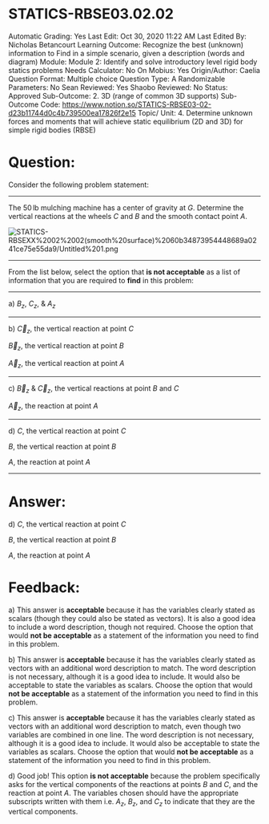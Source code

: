 # STATICS-RBSE03.02.02

Automatic Grading: Yes
Last Edit: Oct 30, 2020 11:22 AM
Last Edited By: Nicholas Betancourt
Learning Outcome: Recognize the best (unknown) information to Find in a simple scenario, given a description (words and diagram)
Module: Module 2: Identify and solve introductory level rigid body statics problems
Needs Calculator: No
On Mobius: Yes
Origin/Author: Caelia
Question Format: Multiple choice
Question Type: A
Randomizable Parameters: No
Sean Reviewed: Yes
Shaobo Reviewed: No
Status: Approved
Sub-Outcome: 2. 3D (range of common 3D supports)
Sub-Outcome Code: https://www.notion.so/STATICS-RBSE03-02-d23b11744d0c4b739500ea17826f2e15
Topic/ Unit: 4. Determine unknown forces and moments that will achieve static equilibrium (2D and 3D) for simple rigid bodies (RBSE)

# Question:

Consider the following problem statement:

---

The $50\,\mathrm{lb}$ mulching machine has a center of gravity at $G$. Determine the vertical reactions at the wheels $C$ and $B$ and the smooth contact point $A$. 

![STATICS-RBSEXX%2002%2002(smooth%20surface)%2060b34873954448689a0241ce75e55da9/Untitled%201.png](STATICS-RBSEXX%2002%2002(smooth%20surface)%2060b34873954448689a0241ce75e55da9/Untitled%201.png)

---

From the list below, select the option that **is not acceptable** as a list of information that you are required to **find** in this problem:  

---

a) $B_z$, $C_z$, & $A_z$ 

---

b) $\overrightarrow{C}_z$, the vertical reaction at point $C$

$\overrightarrow{B}_z$, the vertical reaction at point $B$

$\overrightarrow{A}_z$, the vertical reaction at point $A$

---

c) $\overrightarrow{B}_z$ & $\overrightarrow{C}_z$, the vertical reactions at point $B$ and $C$

$\overrightarrow{A}_z$, the reaction at point $A$

---

d) $C$, the vertical reaction at point $C$

$B$, the vertical reaction at point $B$

$A$, the reaction at point $A$

---

# Answer:

d) $C$, the vertical reaction at point $C$

$B$, the vertical reaction at point $B$

$A$, the reaction at point $A$

# Feedback:

a) This answer is **acceptable** because it has the variables clearly stated as scalars (though they could also be stated as vectors). It is also a good idea to include a word description, though not required. Choose the option that would **not be acceptable** as a statement of the information you need to find in this problem. 

b) This answer is **acceptable** because it has the variables clearly stated as vectors with an additional word description to match. The word description is not necessary, although it is a good idea to include. It would also be acceptable to state the variables as scalars. Choose the option that would **not be acceptable** as a statement of the information you need to find in this problem. 

c) This answer is **acceptable** because it has the variables clearly stated as vectors with an additional word description to match, even though two variables are combined in one line. The word description is not necessary, although it is a good idea to include. It would also be acceptable to state the variables as scalars. Choose the option that would **not be acceptable** as a statement of the information you need to find in this problem. 

d) Good job! This option **is not acceptable** because the problem specifically asks for the vertical components of the reactions at points $B$ and $C$, and the reaction at point $A$. The variables chosen should have the appropriate subscripts written with them i.e. $A_z$, $B_z$, and $C_z$ to indicate that they are the vertical components.